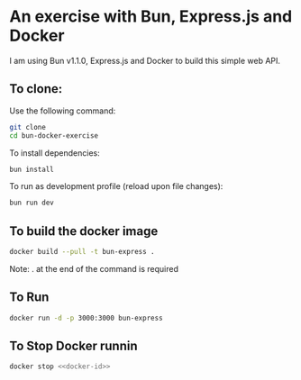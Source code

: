 # An exercise with Bun, Express.js and Docker

I am using Bun v1.1.0, Express.js and Docker to build this simple web API.

## To clone:

Use the following command:
```bash
git clone
cd bun-docker-exercise
```

To install dependencies:

```bash
bun install
```

To run as development profile (reload upon file changes):

```bash
bun run dev
```

## To build the docker image

```bash
docker build --pull -t bun-express .
```
Note: . at the end of the command is required

## To Run
```bash
docker run -d -p 3000:3000 bun-express
```

## To Stop Docker runnin
```bash
docker stop <<docker-id>>
```
